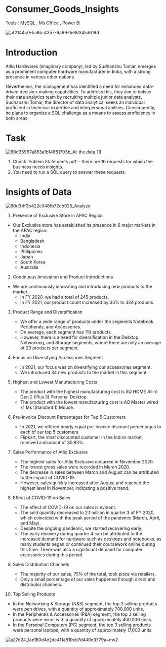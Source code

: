 # Consumer_Goods_Insights
Tools : MySQL , Ms Office , Power Bi


![af2144c0-5a8b-4357-9a99-1e86345d619d](https://github.com/Sudhanshu-Tomar/Consumer_Goods-_Insights/assets/119277783/3a2325ba-dfc6-4bd1-bf7a-eea1ec54c045)


# Introduction 
Atliq Hardwares (imaginary company), led by Sudhanshu Tomar, emerges as a prominent computer hardware manufacturer in India, 
with a strong presence in various other nations.

Nevertheless, the management has identified a need for enhanced data-driven decision-making capabilities. To address this, they aim to bolster their data analytics
team by recruiting multiple junior data analysts. Sudhanshu Tomar, the director of data analytics, seeks an individual proficient in technical expertise 
and interpersonal abilities. Consequently, he plans to organize a SQL challenge as a means to assess proficiency in both areas.


# Task 


![60d35967a853a1b14851703b_All the data (1)](https://github.com/Sudhanshu-Tomar/Consumer_Goods-_Insights/assets/119277783/17f3d0ce-849e-451b-b0e3-481dc6b6d371)


 1.    Check ‘Poblem Statements.pdf’ - there are 10 requests for which the business needs insights.
 2.    You need to run a SQL query to answer these requests. 

# Insights of Data


![60d34f3b422c048fb72cb925_Analyze](https://github.com/Sudhanshu-Tomar/Consumer_Goods-_Insights/assets/119277783/48066b36-3bb1-4f16-ab5f-7bd5e45f623c)



1. Presence of Exclusive Store in APAC Region
- Our Exclusive store has established its presence in 8 major markets in the APAC region:
   - India
   - Bangladesh
   - Indonesia
   - Philippines
   - Japan
   - South Korea
   - Australia
   
   
2. Continuous Innovation and Product Introductions
- We are continuously innovating and introducing new products to the market.
   - In FY 2020, we had a total of 245 products.
   - In FY 2021, our product count increased by 36% to 334 products.
   
   
3. Product Range and Diversification
   - We offer a wide range of products under the segments Notebook, Peripherals, and Accessories.
   - On average, each segment has 110 products.
   - However, there is a need for diversification in the Desktop, Networking, and Storage segments, where there are only an average of 23 products per segment.
   
   
4. Focus on Diversifying Accessories Segment
   - In 2021, our focus was on diversifying our accessories segment.
   - We introduced 34 new products to the market in this segment.
   
   
5. Highest and Lowest Manufacturing Costs
   - The product with the highest manufacturing cost is AQ HOME Allin1 Gen 2 (Plus 3) Personal Desktop.
   - The product with the lowest manufacturing cost is AQ Master wired x1 Ms (Standard 1) Mouse.


6. Pre-Invoice Discount Percentages for Top 5 Customers
   - In 2021, we offered nearly equal pre-invoice discount percentages to each of our top 5 customers.
   - Flipkart, the most discounted customer in the Indian market, received a discount of 30.83%.
   
   
7. Sales Performance of Atliq Exclusive
   - The highest sales for Atliq Exclusive occurred in November 2020.
   - The lowest gross sales were recorded in March 2020.
   - The decrease in sales between March and August can be attributed to the impact of COVID-19.
   - However, sales quickly increased after August and reached the highest level in November, indicating a positive trend.


8. Effect of COVID-19 on Sales
   - The effect of COVID-19 on our sales is evident.
   - The sold quantity decreased to 2.1 million in quarter 3 of FY 2020, which coincided with the peak period of the pandemic (March, April, and May).
   - Despite the ongoing pandemic, we started recovering early.
   - The early recovery during quarter 4 can be attributed to the increased demand for hardware such as desktops and notebooks, as many students began or 
     continued their coursework online during this time. There was also a significant demand for computer accessories during this period.
   
   
9. Sales Distribution Channels
   - The majority of our sales, 75% of the total, took place via retailers.
   - Only a small percentage of our sales happened through direct and distributor channels.


10. Top Selling Products
   - In the Networking & Storage (N&S) segment, the top 3 selling products were pen drives, with a quantity of approximately 700,000 units.
   - In the Peripherals & Accessories (P&A) segment, the top 3 selling products were mice, with a quantity of approximately 400,000 units.
   - In the Personal Computers (PC) segment, the top 3 selling products were personal laptops, with a quantity of approximately 17,000 units.





![a27d24_1ae180d4e2dc411a810cb7d440e3779a~mv2](https://github.com/Sudhanshu-Tomar/Consumer_Goods-_Insights/assets/119277783/bcc25ff4-8a88-4bd3-9f4f-46805f16babc)
